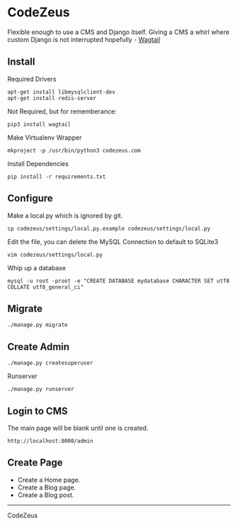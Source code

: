 # CodeZeus

Flexible enough to use a CMS and Django itself.
Giving a CMS a whirl where custom Django is not interrupted hopefully - [Wagtail](http://wagtail.io)

## Install

Required Drivers
```
apt-get install libmysqlclient-dev
apt-get install redis-server
```

Not Required, but for rememberance:
```
pip3 install wagtail
```

Make Virtualenv Wrapper
```
mkproject -p /usr/bin/python3 codezeus.com
```

Install Dependencies
```
pip install -r requirements.txt
```

## Configure
Make a local.py which is ignored by git.
```
cp codezeus/settings/local.py.example codezeus/settings/local.py
```

Edit the file, you can delete the MySQL Connection to default to SQLite3
```
vim codezeus/settings/local.py
```

Whip up a database
```
mysql -u root -proot -e "CREATE DATABASE mydatabase CHARACTER SET utf8 COLLATE utf8_general_ci"
```

## Migrate
```
./manage.py migrate
```

## Create Admin
```
./manage.py createsuperuser
```

Runserver
```
./manage.py runserver
```

## Login to CMS
The main page will be blank until one is created.

```
http://localhost:8000/admin
```

## Create Page

- Create a Home page.
- Create a Blog page.
- Create a Blog post.

---

CodeZeus
